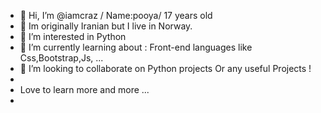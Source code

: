 - 👋 Hi, I’m @iamcraz / Name:pooya/ 17 years old
- 📍 Im originally Iranian but I live in Norway. 
- 👀 I’m interested in Python
- 🌱 I’m currently learning about : Front-end languages like Css,Bootstrap,Js, ... 
- 💞️ I’m looking to collaborate on Python projects Or any useful Projects !
- 
- Love to learn more and more ...
- 

<!---
iamcraz/iamcraz is a ✨ special ✨ repository because its `README.md` (this file) appears on your GitHub profile.
You can click the Preview link to take a look at your changes.
--->
